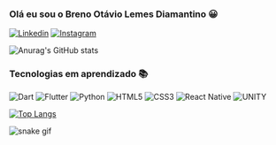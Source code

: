 ### Olá eu sou o Breno Otávio Lemes Diamantino 😀

[![Linkedin](https://img.shields.io/badge/LinkedIn-0077B5?style=for-the-badge&logo=linkedin&logoColor=white)](https://www.linkedin.com/in/breno-lemes-3879b8251/)
[![Instagram](https://img.shields.io/badge/Instagram-E4405F?style=for-the-badge&logo=instagram&logoColor=white)](https://www.instagram.com/lemesdiamantino/)

![Anurag's GitHub stats](https://github-readme-stats.vercel.app/api?username=BrenoLemesD&show_icons=true&theme=dracula)

### Tecnologias em aprendizado 📚

![Dart](https://img.shields.io/badge/Dart-0175C2?style=for-the-badge&logo=dart&logoColor=white)
![Flutter](https://img.shields.io/badge/Flutter-02569B?style=for-the-badge&logo=flutter&logoColor=white)
![Python](https://img.shields.io/badge/Python-3776AB?style=for-the-badge&logo=python&logoColor=white)
![HTML5](https://img.shields.io/badge/HTML5-E34F26?style=for-the-badge&logo=html5&logoColor=white)
![CSS3](https://img.shields.io/badge/CSS3-1572B6?style=for-the-badge&logo=css3&logoColor=white)
![React Native](https://img.shields.io/badge/React_Native-20232A?style=for-the-badge&logo=react&logoColor=61DAFB)
![UNITY](https://img.shields.io/badge/Unity-100000?style=for-the-badge&logo=unity&logoColor=white)

[![Top Langs](https://github-readme-stats.vercel.app/api/top-langs/?username=BrenoLemesD&layout=compact)](https://github.com/anuraghazra/github-readme-stats)

![snake gif](https://github.com/BrenoLemesD/BrenoLemesD/blob/output/github-contribution-grid-snake.svg)
